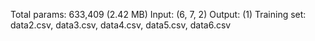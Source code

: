 Total params: 633,409 (2.42 MB)
Input: (6, 7, 2)
Output: (1)
Training set: data2.csv, data3.csv, data4.csv, data5.csv, data6.csv

